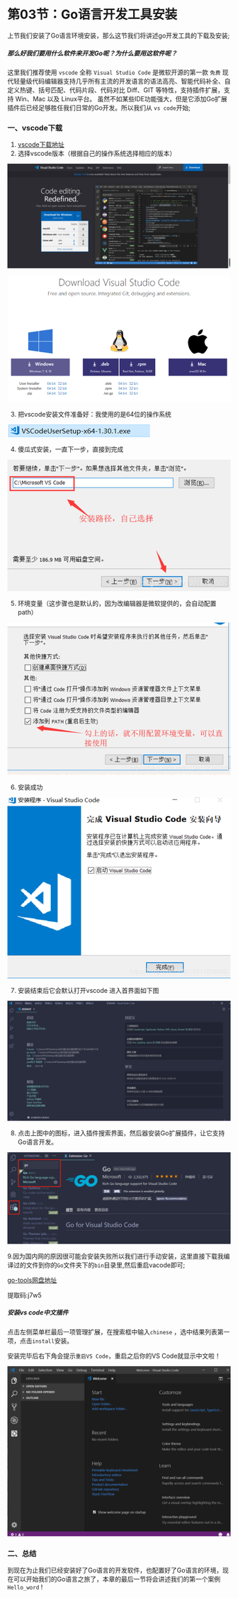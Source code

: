 # 第03节：Go语言开发工具安装

上节我们安装了Go语言环境安装，那么这节我们将讲述go开发工具的下载及安装;

##### 那么好我们要用什么软件来开发Go呢？为什么要用这软件呢？

这里我们推荐使用 `vscode` 全称 `Visual Studio Code` 是微软开源的第一款 `免费` 现代轻量级代码编辑器支持几乎所有主流的开发语言的语法高亮、智能代码补全、自定义热键、括号匹配、代码片段、代码对比 Diff、GIT 等特性，支持插件扩展，支持 Win、Mac 以及 Linux平台。
虽然不如某些IDE功能强大，但是它添加Go扩展插件后已经足够胜任我们日常的Go开发。所以我们从 `vs code`开始;

### 一、vscode下载
 
1.  [vscode下载地址](https://code.visualstudio.com/)
2. 选择vscode版本（根据自己的操作系统选择相应的版本）

![images](../images/0103_download.png)

![images](../images/0103_win.png)


3. 把vscode安装文件准备好：我使用的是64位的操作系统

![images](../images/0103_file.png)

4. 傻瓜式安装，一直下一步，直接到完成

![images](../images/0103_install.png)

5. 环境变量（这步骤也是默认的，因为改编辑器是微软提供的，会自动配置path）

![images](../images/0103_installs.png)

6. 安装成功

![images](../images/0103_yes.png)

7. 安装结束后它会默认打开vscode 进入首界面如下图

![images](../images/0103_Firstinterface.png)

8. 点击上图中的图标，进入插件搜索界面，然后器安装Go扩展插件，让它支持Go语言开发。

![images](../images/0103_go.png)

9.因为国内网的原因很可能会安装失败所以我们进行手动安装，这里直接下载我编译过的文件到你的`Go`文件夹下的`bin`目录里,然后重启vacode即可;

[go-tools网盘地址](https://pan.baidu.com/s/1mwzue89lQzVLvrKUo8VRlA) 

提取码:j7w5


##### 安装vs code中文插件

点击左侧菜单栏最后一项管理扩展，在搜索框中输入`chinese` ，选中结果列表第一项，点击`install`安装。

安装完毕后右下角会提示`重启VS Code`，重启之后你的VS Code就显示中文啦！

![images](../images/0103_vscode1.gif)

### 二、总结

到现在为止我们已经安装好了Go语言的开发软件，也配置好了Go语言的环境，现在可以开始我们的Go语言之旅了，本章的最后一节将会讲述我们的第一个案例  ` Hello_word` !